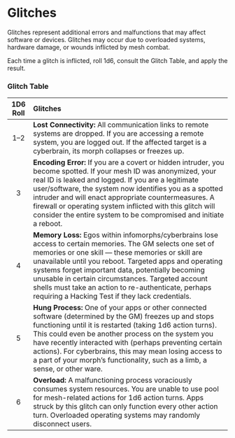 # Glitches

Glitches represent additional errors and malfunctions that may affect software or devices. Glitches may occur due to overloaded systems, hardware damage, or wounds inflicted by mesh combat.

Each time a glitch is inflicted, roll 1d6, consult the Glitch Table, and apply the result.

<!-- CLEANED blockquote class="table" -->

### Glitch Table

| 1D6 Roll | Glitches                                                                                                                                                                                                                                                                                                                                                                                                                                       |
| :------: | :--------------------------------------------------------------------------------------------------------------------------------------------------------------------------------------------------------------------------------------------------------------------------------------------------------------------------------------------------------------------------------------------------------------------------------------------- |
|   1–2    | **Lost Connectivity:** All communication links to remote systems are dropped. If you are accessing a remote system, you are logged out. If the affected target is a cyberbrain, its morph collapses or freezes up.                                                                                                                                                                                                                             |
|    3     | **Encoding Error:** If you are a covert or hidden intruder, you become spotted. If your mesh ID was anonymized, your real ID is leaked and logged. If you are a legitimate user/software, the system now identifies you as a spotted intruder and will enact appropriate countermeasures. A firewall or operating system inflicted with this glitch will consider the entire system to be compromised and initiate a reboot.                   |
|    4     | **Memory Loss:** Egos within infomorphs/cyberbrains lose access to certain memories. The GM selects one set of memories or one skill — these memories or skill are unavailable until you reboot. Targeted apps and operating systems forget important data, potentially becoming unusable in certain circumstances. Targeted account shells must take an action to re-authenticate, perhaps requiring a Hacking Test if they lack credentials. |
|    5     | **Hung Process:** One of your apps or other connected software (determined by the GM) freezes up and stops functioning until it is restarted (taking 1d6 action turns). This could even be another process on the system you have recently interacted with (perhaps preventing certain actions). For cyberbrains, this may mean losing access to a part of your morph’s functionality, such as a limb, a sense, or other ware.                 |
|    6     | **Overload:** A malfunctioning process voraciously consumes system resources. You are unable to use pool for mesh-related actions for 1d6 action turns. Apps struck by this glitch can only function every other action turn. Overloaded operating systems may randomly disconnect users.                                                                                                                                                      |

<!-- CLEANED /blockquote -->
